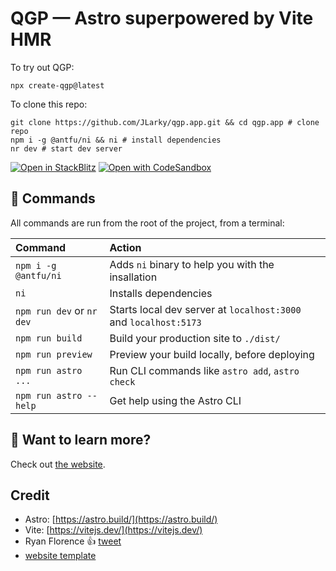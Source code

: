 # QGP — Astro superpowered by Vite HMR

To try out QGP:

```
npx create-qgp@latest
```

To clone this repo:

```
git clone https://github.com/JLarky/qgp.app.git && cd qgp.app # clone repo
npm i -g @antfu/ni && ni # install dependencies
nr dev # start dev server
```

[![Open in StackBlitz](https://developer.stackblitz.com/img/open_in_stackblitz.svg)](https://stackblitz.com/github/JLarky/qgp.app)
[![Open with CodeSandbox](https://assets.codesandbox.io/github/button-edit-lime.svg)](https://codesandbox.io/s/github/JLarky/qgp.app)

## 🧞 Commands

All commands are run from the root of the project, from a terminal:

| Command                   | Action                                                           |
| :------------------------ | :--------------------------------------------------------------- |
| `npm i -g @antfu/ni`      | Adds `ni` binary to help you with the insallation                |
| `ni`                      | Installs dependencies                                            |
| `npm run dev` or `nr dev` | Starts local dev server at `localhost:3000` and `localhost:5173` |
| `npm run build`           | Build your production site to `./dist/`                          |
| `npm run preview`         | Preview your build locally, before deploying                     |
| `npm run astro ...`       | Run CLI commands like `astro add`, `astro check`                 |
| `npm run astro --help`    | Get help using the Astro CLI                                     |

## 👀 Want to learn more?

Check out [the website](https://qgp.deno.dev/).

## Credit

- Astro: [https://astro.build/](https://astro.build/)
- Vite: [https://vitejs.dev/](https://vitejs.dev/)
- Ryan Florence 👍 [tweet](https://twitter.com/JLarky/status/1618286589356171266)
- [website template](https://github.com/jazzypants1989/astro-docs-template)
